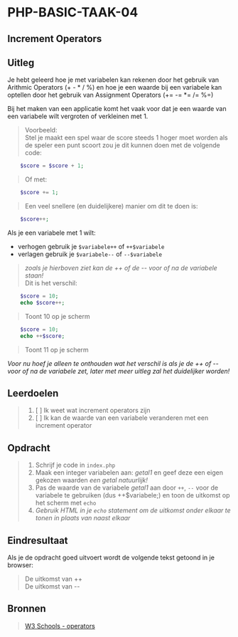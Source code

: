 # PHP-BASIC-TAAK-04
## Increment Operators
## Uitleg
Je hebt geleerd hoe je met variabelen kan rekenen door het gebruik van Arithmic Operators (+ - * / %) en hoe je een waarde bij een variabele kan optellen door het gebruik van Assignment Operators (+= -= *= /= %=)

Bij het maken van een applicatie komt het vaak voor dat je een waarde van een variabele wilt vergroten of verkleinen met 1.

>Voorbeeld:  
Stel je maakt een spel waar de score steeds 1 hoger moet worden als de speler een punt scoort zou je dit kunnen doen met de volgende code:
```php
    $score = $score + 1;
```
>Of met:
```php
    $score += 1;
```
>Een veel snellere (en duidelijkere) manier om dit te doen is:
```php
    $score++;
```
>
Als je een variabele met 1 wilt:
* verhogen gebruik je `$variabele++` of `++$variabele`
* verlagen gebruik je `$variabele--` of `--$variabele`

>_zoals je hierboven ziet kan de ++ of de -- voor of na de variabele staan!_  
>Dit is het verschil:
```php
    $score = 10;
    echo $score++;
```
> Toont 10 op je scherm
```php
    $score = 10;
    echo ++$score;
```
> Toont 11 op je scherm
>
_Voor nu hoef je alleen te onthouden wat het verschil is als je de ++ of -- voor of na de variabele zet, later met meer uitleg zal het duidelijker worden!_

>
## Leerdoelen
>1. [ ] Ik weet wat increment operators zijn
>2. [ ] Ik kan de waarde van een variabele veranderen met een increment operator

## Opdracht
>1. Schrijf je code in `index.php`
>2. Maak een integer variabelen aan: _getal1_ en geef deze een eigen gekozen waarden _een getal natuurlijk!_
>3. Pas de waarde van de variabele _getal1_ aan door `++`, `--`  voor de variabele te gebruiken (dus ++$variabele;) en toon de uitkomst op het scherm met `echo`
>4. _Gebruik HTML in je `echo` statement om de uitkomst onder elkaar te tonen in plaats van naast elkaar_

## Eindresultaat
Als je de opdracht goed uitvoert wordt de volgende tekst getoond in je browser: 
>De uitkomst van ++  
>De uitkomst van --   


## Bronnen
>[W3 Schools - operators](https://www.w3schools.com/php/php_operators.asp)